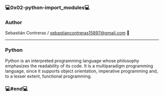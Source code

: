 ### 💻0x02-python-import_modules💻

### Author

Sebastián Contreras / sebastiancontreras15897@gmail.com 📧

--------------------------------------------------------
### Python

Python is an interpreted programming language whose philosophy emphasizes the readability of its code. It is a multiparadigm programming language, since it supports object   orientation, imperative programming and, to a lesser extent, functional programming.

### 💻#end💻
